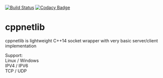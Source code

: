 [![Build Status](https://travis-ci.org/Petr-Hric/cppnetlib.svg?branch=master)](https://travis-ci.org/Petr-Hric/cppnetlib)
[![Codacy Badge](https://api.codacy.com/project/badge/Grade/8ba99af01ecf45a0a0c6a7a1a61c9b22)](https://www.codacy.com/manual/Petr-Hric/cppnetlib?utm_source=github.com&amp;utm_medium=referral&amp;utm_content=Petr-Hric/cppnetlib&amp;utm_campaign=Badge_Grade)

# cppnetlib

cppnetlib is lightweight C++14 socket wrapper with very basic server/client implementation

Support: \
Linux / Windows \
IPV4 / IPV6 \
TCP / UDP
